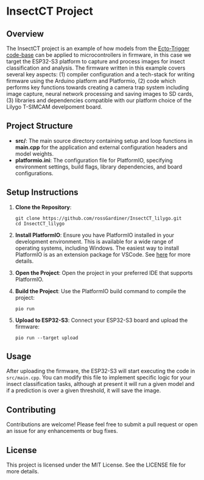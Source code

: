 # InsectCT Project

## Overview
The InsectCT project is an example of how models from the [Ecto-Trigger code-base](https://github.com/rossGardiner/ecto-trigger/) can be applied to microcontrollers in firmware, in this case we target the ESP32-S3 platform to capture and process images for insect classification and analysis. The firmware written in this example covers several key aspects: (1) compiler configuration and a tech-stack for writing firmware using the Arduino platform and Platformio, (2) code which performs key functions towards creating a camera trap system including image capture, neural network processing and saving images to SD cards, (3) libraries and dependencies compatible with our platform choice of the Lilygo T-SIMCAM develpoment board. 

## Project Structure
- **src/**: The main source directory containing setup and loop functions in **main.cpp** for the application and external configuration headers and model weights.
- **platformio.ini**: The configuration file for PlatformIO, specifying environment settings, build flags, library dependencies, and board configurations.

## Setup Instructions
1. **Clone the Repository**: 
   ```
   git clone https://github.com/rossGardiner/InsectCT_lilygo.git
   cd InsectCT_lilygo
   ```

2. **Install PlatformIO**: Ensure you have PlatformIO installed in your development environment. This is available for a wide range of operating systems, including Windows. The easiest way to install PlatformIO is as an extension package for VSCode. See [here](https://platformio.org/install) for more details. 

3. **Open the Project**: Open the project in your preferred IDE that supports PlatformIO.

4. **Build the Project**: Use the PlatformIO build command to compile the project:
   ```
   pio run
   ```

5. **Upload to ESP32-S3**: Connect your ESP32-S3 board and upload the firmware:
   ```
   pio run --target upload
   ```

## Usage
After uploading the firmware, the ESP32-S3 will start executing the code in `src/main.cpp`. You can modify this file to implement specific logic for your insect classification tasks, although at present it will run a given model and if a prediction is over a given threshold, it will save the image. 

## Contributing
Contributions are welcome! Please feel free to submit a pull request or open an issue for any enhancements or bug fixes.

## License
This project is licensed under the MIT License. See the LICENSE file for more details.
